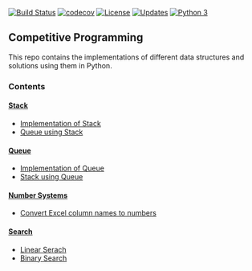 [![Build Status](https://travis-ci.org/riyasyash/CompetitiveProgramming.svg?branch=master)](https://travis-ci.org/riyasyash/CompetitiveProgramming)
[![codecov](https://codecov.io/gh/riyasyash/CompetitiveProgramming/branch/master/graph/badge.svg)](https://codecov.io/gh/riyasyash/CompetitiveProgramming)
[![License](https://img.shields.io/badge/License-Apache%202.0-blue.svg)](https://opensource.org/licenses/Apache-2.0)
[![Updates](https://pyup.io/repos/github/riyasyash/CompetitiveProgramming/shield.svg)](https://pyup.io/repos/github/riyasyash/CompetitiveProgramming/)
[![Python 3](https://pyup.io/repos/github/riyasyash/CompetitiveProgramming/python-3-shield.svg)](https://pyup.io/repos/github/riyasyash/CompetitiveProgramming/)

## Competitive Programming
This repo contains the implementations of different data structures and solutions using them in Python.

### Contents

#### [Stack](Stack)
* [Implementation of Stack](Stack/Stack.py)
* [Queue using Stack](Stack/Queue_with_stack.py)

#### [Queue](Queue)
* [Implementation of Queue](Queue/Queue.py)
* [Stack using Queue](Queue/stack_with_queue.py)

#### [Number Systems](NumberSystems)
* [Convert Excel column names to numbers](NumberSystems/ExcelConverter.py)

#### [Search](Searching)
* [Linear Serach](Searching/linear_search.py)
* [Binary Search](Searching/BinarySearch.py)